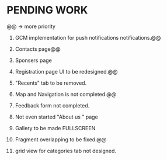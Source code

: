 # **PENDING WORK** #

@@ -> more priority

1. GCM implementation for push notifications notifications.@@

2. Contacts page@@

3. Sponsers page

4. Registration page UI to be redesigned.@@

5. "Recents" tab to be removed.

6. Map and Navigation is not completed.@@

7. Feedback form not completed.

8. Not even started "About us " page

9. Gallery to be made FULLSCREEN

10. Fragment overlapping to be fixed.@@

11. grid view for categories tab not designed.